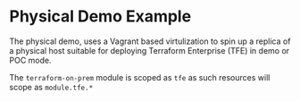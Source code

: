 # Physical Demo Example

The physical demo, uses a Vagrant based virtulization to spin up a replica of a physical host suitable for deploying Terraform Enterprise (TFE) in demo or POC mode.

The `terraform-on-prem` module is scoped as `tfe` as such resources will scope as `module.tfe.*`
